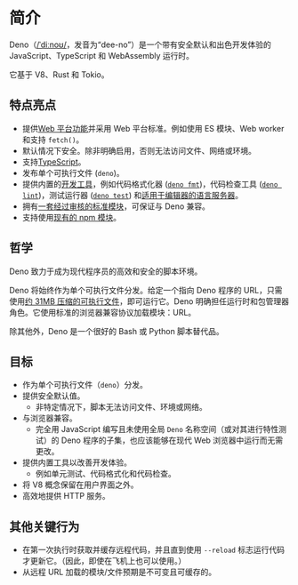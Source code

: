 # 简介

Deno（[/ˈdiːnoʊ/](http://ipa-reader.xyz/?text=%CB%88di%CB%90no%CA%8A)，发音为“dee-no”）是一个带有安全默认和出色开发体验的
JavaScript、TypeScript 和 WebAssembly 运行时。

它基于 V8、Rust 和 Tokio。

## 特点亮点

- 提供[Web 平台功能](./runtime/web_platform_apis.md)并采用 Web
  平台标准。例如使用 ES 模块、Web worker 和支持 `fetch()`。
- 默认情况下安全。除非明确启用，否则无法访问文件、网络或环境。
- 支持[TypeScript](./advanced/typescript.md)。
- 发布单个可执行文件 (`deno`)。
- 提供内置的[开发工具](./tools.md)，例如代码格式化器
  ([`deno fmt`](./tools/formatter.md))，代码检查工具
  ([`deno lint`](./tools/linter.md))，测试运行器
  ([`deno test`](./basics/testing.md))
  和[适用于编辑器的语言服务器](./getting_started/setup_your_environment.md#using-an-editoride)。
- 拥有[一套经过审核的标准模块](https://deno.land/std@$STD_VERSION)，可保证与
  Deno 兼容。
- 支持使用[现有的 npm 模块](./node.md)。

## 哲学

Deno 致力于成为现代程序员的高效和安全的脚本环境。

Deno 将始终作为单个可执行文件分发。给定一个指向 Deno 程序的
URL，只需使用[约 31MB 压缩的可执行文件](https://github.com/denoland/deno/releases)，即可运行它。Deno
明确担任运行时和包管理器角色。它使用标准的浏览器兼容协议加载模块：URL。

除其他外，Deno 是一个很好的 Bash 或 Python 脚本替代品。

## 目标

- 作为单个可执行文件（`deno`）分发。
- 提供安全默认值。
  - 非特定情况下，脚本无法访问文件、环境或网络。
- 与浏览器兼容。
  - 完全用 JavaScript 编写且未使用全局 `Deno` 名称空间（或对其进行特性测试）的
    Deno 程序的子集，也应该能够在现代 Web 浏览器中运行而无需更改。
- 提供内置工具以改善开发体验。
  - 例如单元测试、代码格式化和代码检查。
- 将 V8 概念保留在用户界面之外。
- 高效地提供 HTTP 服务。

## 其他关键行为

- 在第一次执行时获取并缓存远程代码，并且直到使用 `--reload`
  标志运行代码才更新它。（因此，即使在飞机上也可以使用。）
- 从远程 URL 加载的模块/文件预期是不可变且可缓存的。
